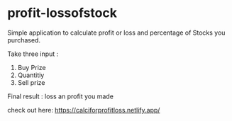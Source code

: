 # profit-lossofstock

Simple application to calculate profit or loss and percentage of Stocks you purchased.

Take three input : 
1. Buy Prize 
2. Quantitiy 
3. Sell prize 

Final result : loss an profit you made

check out here: https://calciforprofitloss.netlify.app/

